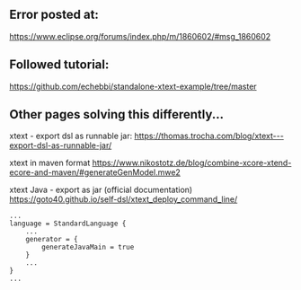 ## Error posted at:
https://www.eclipse.org/forums/index.php/m/1860602/#msg_1860602

## Followed tutorial:
https://github.com/echebbi/standalone-xtext-example/tree/master

## Other pages solving this differently...

xtext - export dsl as runnable jar:
https://thomas.trocha.com/blog/xtext---export-dsl-as-runnable-jar/

xtext in maven format
https://www.nikostotz.de/blog/combine-xcore-xtend-ecore-and-maven/#generateGenModel.mwe2


xtext Java - export as jar (official documentation)
https://goto40.github.io/self-dsl/xtext_deploy_command_line/
```
...
language = StandardLanguage {
    ...
    generator = {
        generateJavaMain = true
    }
    ...
}
...
```
